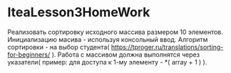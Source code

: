 # IteaLesson3HomeWork

Реализовать сортировку исходного массива размером 10 элементов. 
Инициализацию масива - используя консольный ввод.
Алгоритм сортировки - на выбор студента( https://tproger.ru/translations/sorting-for-beginners/ ).
Работа с массивом должна выполнятся через указатели( пример: для доступа к 1-му элементу - *( array + 1 ) ).
